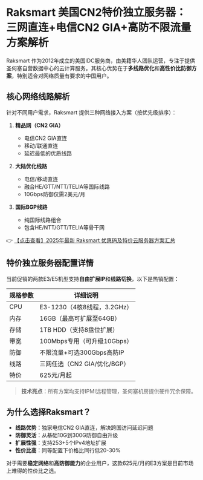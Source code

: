 # Raksmart 美国CN2特价独立服务器：三网直连+电信CN2 GIA+高防不限流量方案解析

Raksmart 作为2012年成立的美国IDC服务商，由美籍华人团队运营，专注于提供圣何塞自营数据中心的云计算服务。其核心优势在于**多线路优化**和**高性价比防御方案**，特别适合对网络质量有要求的中国用户。

## 核心网络线路解析

针对不同用户需求，Raksmart 提供三种网络接入方案（按优先级排序）：

1. **精品网（CN2 GIA）**
   - 电信CN2 GIA直连
   - 移动/联通直连
   - 延迟最低的优质线路

2. **大陆优化线路**
   - 电信/移动直连
   - 融合HE/GTT/NTT/TELIA等国际线路
   - 10Gbps防御仅需2美元/月

3. **国际BGP线路**
   - 纯国际线路组合
   - 包含HE/NTT/GTT/TELIA等骨干网

👉 [【点击查看】2025年最新 Raksmart 优惠码及特价云服务器方案汇总](https://bit.ly/raksmart)

## 特价独立服务器配置详情

当前促销的两款E3/E5机型支持**自由扩展IP**和**线路切换**，以下是热销配置：

| 规格参数        | 详细说明                          |
|----------------|---------------------------------|
| CPU           | E3-1230（4核8线程，3.2GHz）      |
| 内存          | 16GB（最高可扩展至64GB）          |
| 存储          | 1TB HDD（支持8盘位扩展）          |
| 带宽          | 100Mbps专用（可升级10Gbps）       |
| 防御          | 不限流量+可选300Gbps高防IP        |
| 线路          | 三网任选（CN2 GIA/优化/BGP）     |
| 特价          | 625元/月起                       |

> **技术亮点**：所有方案均支持IPMI远程管理，圣何塞机房提供硬件冗余保障。

## 为什么选择Raksmart？

- **线路优势**：独家电信CN2 GIA直连，解决跨国访问延迟问题
- **防御灵活**：从基础10G到300G防御自由升级
- **扩展性强**：支持253+5个IPv4地址扩展
- **性价比高**：同等配置下价格比同行低20-30%

对于需要**稳定网络**和**高防御能力**的企业用户，这款625元/月的E3方案是目前市场上难得的性价比之选。